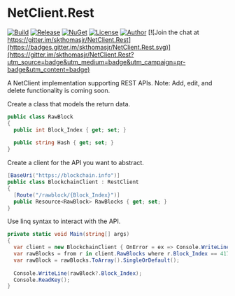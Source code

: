 # NetClient.Rest

[![Build](https://ci.appveyor.com/api/projects/status/r6t2rvc0qru109ni?svg=true)](https://ci.appveyor.com/project/skthomasjr/netclient-rest)
[![Release](https://img.shields.io/github/release/skthomasjr/NetClient.Rest.svg?maxAge=2592000)](https://github.com/skthomasjr/NetClient.Rest/releases)
[![NuGet](https://img.shields.io/nuget/v/NetClient.Rest.svg)](https://www.nuget.org/packages/NetClient.Rest)
[![License](https://img.shields.io/github/license/skthomasjr/NetClient.Rest.svg?maxAge=2592000)](LICENSE.md)
[![Author](https://img.shields.io/badge/author-Scott%20K.%20Thomas%2C%20Jr.-blue.svg?maxAge=2592000)](https://www.linkedin.com/in/skthomasjr)
[![Join the chat at https://gitter.im/skthomasjr/NetClient.Rest](https://badges.gitter.im/skthomasjr/NetClient.Rest.svg)](https://gitter.im/skthomasjr/NetClient.Rest?utm_source=badge&utm_medium=badge&utm_campaign=pr-badge&utm_content=badge)

A NetClient implementation supporting REST APIs. Note: Add, edit, and delete functionality is coming soon.

Create a class that models the return data.
```c#
public class RawBlock
{
  public int Block_Index { get; set; }
  
  public string Hash { get; set; }
}
```
Create a client for the API you want to abstract.
```c#
[BaseUri("https://blockchain.info")]
public class BlockchainClient : RestClient
{
  [Route("/rawblock/{Block_Index}")]
  public Resource<RawBlock> RawBlocks { get; set; }
}
```
Use linq syntax to interact with the API.
```c#
private static void Main(string[] args)
{
  var client = new BlockchainClient { OnError = ex => Console.WriteLine(ex.Message) };
  var rawBlocks = from r in client.RawBlocks where r.Block_Index == 417260 select r;
  var rawBlock = rawBlocks.ToArray().SingleOrDefault();
  
  Console.WriteLine(rawBlock?.Block_Index);
  Console.ReadKey();
}
```
